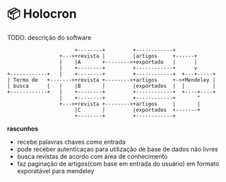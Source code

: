 # :package: Holocron
TODO: descrição do software


```
                      +--------+         +------------+
                 +--->+revista |         |artigos     +------+
                 |    |A       +-------->+exportado   |      |
                 |    +--------+         +------------+      v
+------------+   |    +--------+         +------------+  +---+-----+
| Termo de   +------->+revista +-------->+artigos     +->+Mendeley |
| busca      |   |    |B       |         |exportados  |  |         |
+------------+   |    +--------+         +------------+  +----+----+
                 |    +--------+         +------------+       ^
                 +--->+revista +-------->+artigos     |       |
                      |C       |         |exportados  +-------+
                      +--------+         +------------+
```                   
**rascunhos**
- recebe palavras chaves como entrada
- pode receber autenticaçao para utilização de base de dados não livres
- busca revistas de acordo com área de conhecimento
- faz paginação de artigos(com base em entrada do usuário) em formato exporatável para mendeley
